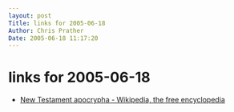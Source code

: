 ```yaml
---
layout: post
Title: links for 2005-06-18  
Author: Chris Prather
Date: 2005-06-18 11:17:20
---
```


# links for 2005-06-18
<ul class="delicious">
	<li>
		<div class="delicious-link"><a href="http://en.wikipedia.org/wiki/New_Testament_Apocrypha">New Testament apocrypha - Wikipedia, the free encyclopedia</a></div>
	</li>
</ul>

